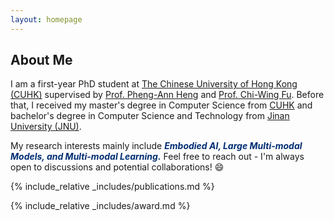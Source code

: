 ```yaml
---
layout: homepage
---
```


## About Me

I am a first-year PhD student at [The Chinese University of Hong Kong (CUHK)](https://www.cuhk.edu.hk) supervised by [Prof. Pheng-Ann Heng](https://www.cse.cuhk.edu.hk/~pheng/1.html) and [Prof. Chi-Wing Fu](https://www.cse.cuhk.edu.hk/~cwfu/). Before that, I received my master's degree in Computer Science from [CUHK](https://www.cuhk.edu.hk) and bachelor's degree in Computer Science and Technology from [Jinan University (JNU)](https://www.jnu.edu.cn/).

My research interests mainly include <b><i style="color:#002D72">Embodied AI, Large Multi-modal Models, and Multi-modal Learning.</i></b> Feel free to reach out - I'm always open to discussions and potential collaborations! 😄


{% include_relative _includes/publications.md %}

{% include_relative _includes/award.md %}